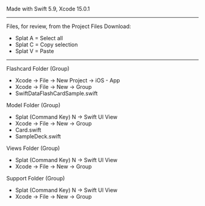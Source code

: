 Made with Swift 5.9, Xcode 15.0.1

- - - -

Files, for review, from the Project Files Download:

* Splat A = Select all
* Splat C = Copy selection
* Splat V = Paste

- - - - 

Flashcard Folder (Group)
* Xcode -> File -> New Project -> iOS - App
* Xcode -> File -> New -> Group
* SwiftDataFlashCardSample.swift

Model Folder (Group)
* Splat (Command Key) N -> Swift UI View
* Xcode -> File -> New -> Group
* Card.swift
* SampleDeck.swift

Views Folder (Group)
* Splat (Command Key) N -> Swift UI View
* Xcode -> File -> New -> Group

Support Folder (Group)
* Splat (Command Key) N -> Swift UI View
* Xcode -> File -> New -> Group




